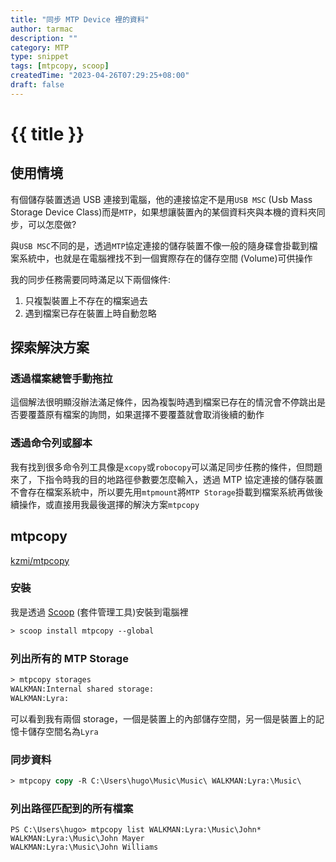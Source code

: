 ```yaml
---
title: "同步 MTP Device 裡的資料"
author: tarmac
description: ""
category: MTP
type: snippet
tags: [mtpcopy, scoop]
createdTime: "2023-04-26T07:29:25+08:00"
draft: false
---
```


# {{ title }}

## 使用情境

有個儲存裝置透過 USB 連接到電腦，他的連接協定不是用`USB MSC` (Usb Mass Storage Device Class)而是`MTP`，如果想讓裝置內的某個資料夾與本機的資料夾同步，可以怎麼做?

與`USB MSC`不同的是，透過`MTP`協定連接的儲存裝置不像一般的隨身碟會掛載到檔案系統中，也就是在電腦裡找不到一個實際存在的儲存空間 (Volume)可供操作

我的同步任務需要同時滿足以下兩個條件:

1. 只複製裝置上不存在的檔案過去
2. 遇到檔案已存在裝置上時自動忽略

## 探索解決方案

### 透過檔案總管手動拖拉

這個解法很明顯沒辦法滿足條件，因為複製時遇到檔案已存在的情況會不停跳出是否要覆蓋原有檔案的詢問，如果選擇不要覆蓋就會取消後續的動作

### 透過命令列或腳本

我有找到很多命令列工具像是`xcopy`或`robocopy`可以滿足同步任務的條件，但問題來了，下指令時我的目的地路徑參數要怎麼輸入，透過 MTP 協定連接的儲存裝置不會存在檔案系統中，所以要先用`mtpmount`將`MTP Storage`掛載到檔案系統再做後續操作，或直接用我最後選擇的解決方案`mtpcopy`

## mtpcopy

[kzmi/mtpcopy][mtpcopy]

### 安裝

我是透過 [Scoop][scoop] (套件管理工具)安裝到電腦裡

```ps
> scoop install mtpcopy --global
```

### 列出所有的 MTP Storage

```ps
> mtpcopy storages
WALKMAN:Internal shared storage:
WALKMAN:Lyra:
```

可以看到我有兩個 storage，一個是裝置上的內部儲存空間，另一個是裝置上的記憶卡儲存空間名為`Lyra`

### 同步資料

```ps
> mtpcopy copy -R C:\Users\hugo\Music\Music\ WALKMAN:Lyra:\Music\
```

### 列出路徑匹配到的所有檔案

```
PS C:\Users\hugo> mtpcopy list WALKMAN:Lyra:\Music\John*
WALKMAN:Lyra:\Music\John Mayer
WALKMAN:Lyra:\Music\John Williams
```

[mtpcopy]: https://github.com/kzmi/mtpcopy
[scoop]: https://scoop.sh/
